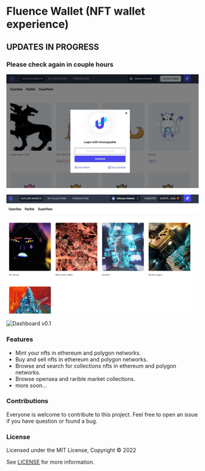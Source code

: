 # Fluence Wallet (NFT wallet experience)

## UPDATES IN PROGRESS
### Please check again in couple hours
![Dashboard v0.1](/docs/Screenshot1.jpg "Dashboard")

![Dashboard v0.1](/docs/Screenshot2.jpg "Dashboard")

![Dashboard v0.1](/docs/Screenshot3.jpg "Dashboard")

### Features

- Mint your nfts in ethereum and polygon networks.
- Buy and sell nfts in ethereum and polygon networks.
- Browse and search for collections nfts in ethereum and polygon networks.
- Browse opensea and rarible market collections.
- more soon...

### Contributions

Everyone is welcome to contribute to this project. Feel free to open an issue if you have question or found a bug.

### License

Licensed under the MIT License, Copyright © 2022

See [LICENSE](LICENSE) for more information.
